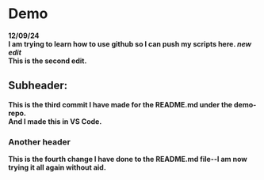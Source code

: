# Demo
<b>12/09/24<b><br>I am trying to learn how to use github so I can push my scripts here. 
<i>new edit</i><br>This is the second edit. 

## Subheader:
This is the third commit I have made for the README.md under the demo-repo.<br>
And I made this in VS Code. 

### Another header
This is the fourth change I have done to the README.md file--I am now trying it all again without aid.